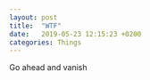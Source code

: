 ```yaml
---
layout: post
title:  "WTF"
date:   2019-05-23 12:15:23 +0200
categories: Things
---
```

Go ahead and vanish



[jekyll-docs]: https://jekyllrb.com/docs/home
[jekyll-gh]:   https://github.com/jekyll/jekyll
[jekyll-talk]: https://talk.jekyllrb.com/
